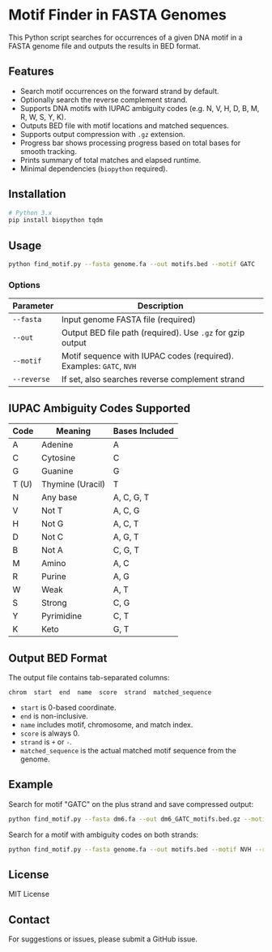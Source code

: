 # Motif Finder in FASTA Genomes

This Python script searches for occurrences of a given DNA motif in a FASTA genome file and outputs the results in BED format.

## Features

* Search motif occurrences on the forward strand by default.
* Optionally search the reverse complement strand.
* Supports DNA motifs with IUPAC ambiguity codes (e.g. N, V, H, D, B, M, R, W, S, Y, K).
* Outputs BED file with motif locations and matched sequences.
* Supports output compression with `.gz` extension.
* Progress bar shows processing progress based on total bases for smooth tracking.
* Prints summary of total matches and elapsed runtime.
* Minimal dependencies (`biopython` required).

## Installation

```bash
# Python 3.x
pip install biopython tqdm
```

## Usage

```bash
python find_motif.py --fasta genome.fa --out motifs.bed --motif GATC
```

### Options

| Parameter   | Description                                                         |
| ----------- | ------------------------------------------------------------------- |
| `--fasta`   | Input genome FASTA file (required)                                  |
| `--out`     | Output BED file path (required). Use `.gz` for gzip output          |
| `--motif`   | Motif sequence with IUPAC codes (required). Examples: `GATC`, `NVH` |
| `--reverse` | If set, also searches reverse complement strand                     |

## IUPAC Ambiguity Codes Supported

| Code  | Meaning          | Bases Included |
| ----- | ---------------- | -------------- |
| A     | Adenine          | A              |
| C     | Cytosine         | C              |
| G     | Guanine          | G              |
| T (U) | Thymine (Uracil) | T              |
| N     | Any base         | A, C, G, T     |
| V     | Not T            | A, C, G        |
| H     | Not G            | A, C, T        |
| D     | Not C            | A, G, T        |
| B     | Not A            | C, G, T        |
| M     | Amino            | A, C           |
| R     | Purine           | A, G           |
| W     | Weak             | A, T           |
| S     | Strong           | C, G           |
| Y     | Pyrimidine       | C, T           |
| K     | Keto             | G, T           |

## Output BED Format

The output file contains tab-separated columns:

```
chrom  start  end  name  score  strand  matched_sequence
```

* `start` is 0-based coordinate.
* `end` is non-inclusive.
* `name` includes motif, chromosome, and match index.
* `score` is always 0.
* `strand` is `+` or `-`.
* `matched_sequence` is the actual matched motif sequence from the genome.

## Example

Search for motif "GATC" on the plus strand and save compressed output:

```bash
python find_motif.py --fasta dm6.fa --out dm6_GATC_motifs.bed.gz --motif GATC
```

Search for a motif with ambiguity codes on both strands:

```bash
python find_motif.py --fasta genome.fa --out motifs.bed --motif NVH --reverse
```

## License

MIT License

## Contact

For suggestions or issues, please submit a GitHub issue.

